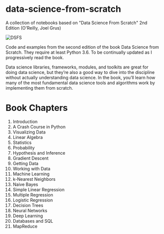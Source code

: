 # data-science-from-scratch
A collection of notebooks based on "Data Science From Scratch" 2nd Edition (O'Reilly, Joel Grus)

![DSFS](https://user-images.githubusercontent.com/14905480/76091893-7ee49500-5fcf-11ea-980f-21acf71f6f1a.jpg)

Code and examples from the second edition of the book Data Science from Scratch. They require at least Python 3.6. To be continually updated as I progressively read the book.

Data science libraries, frameworks, modules, and toolkits are great for doing data science, but they’re also a good way to dive into the discipline without actually understanding data science. In the book, you’ll learn how many of the most fundamental data science tools and algorithms work by implementing them from scratch.

# Book Chapters
1. Introduction
2. A Crash Course in Python
3. Visualizing Data
4. Linear Algebra
5. Statistics
6. Probability
7. Hypothesis and Inference
8. Gradient Descent
9. Getting Data
10. Working with Data
11. Machine Learning
12. k-Nearest Neighbors
13. Naive Bayes
14. Simple Linear Regression
15. Multiple Regression
16. Logistic Regression
17. Decision Trees
18. Neural Networks
19. Deep Learning
24. Databases and SQL
25. MapReduce
